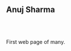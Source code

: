 <html>
<head></head>
<body>
<h2>Anuj Sharma</h2>
<br/>
<br/>
<p>First web page of many.</p>
</body>
</html>